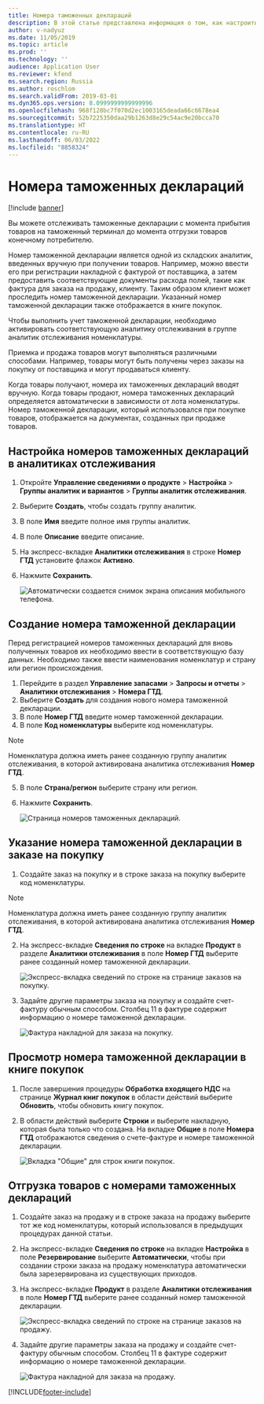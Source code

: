 ```yaml
---
title: Номера таможенных деклараций
description: В этой статье представлена информация о том, как настроить и отслеживать номера таможенных деклараций.
author: v-nadyuz
ms.date: 11/05/2019
ms.topic: article
ms.prod: ''
ms.technology: ''
audience: Application User
ms.reviewer: kfend
ms.search.region: Russia
ms.author: roschlom
ms.search.validFrom: 2019-03-01
ms.dyn365.ops.version: 8.0999999999999996
ms.openlocfilehash: 968f128bc7f070d2ec1003165deada66c6678ea4
ms.sourcegitcommit: 52b7225350daa29b1263d8e29c54ac9e20bcca70
ms.translationtype: HT
ms.contentlocale: ru-RU
ms.lasthandoff: 06/03/2022
ms.locfileid: "8858324"
---
```

# <a name="customs-declaration-numbers"></a>Номера таможенных деклараций
[!include [banner](../includes/banner.md)]

Вы можете отслеживать таможенные декларации с момента прибытия товаров на таможенный терминал до момента отгрузки товаров конечному потребителю.

Номер таможенной декларации является одной из складских аналитик, введенных вручную при получении товаров. Например, можно ввести его при регистрации накладной с фактурой от поставщика, а затем предоставить соответствующие документы расхода полей, такие как фактура для заказа на продажу, клиенту. Таким образом клиент может проследить номер таможенной декларации. Указанный номер таможенной декларации также отображается в книге покупок.

Чтобы выполнить учет таможенной декларации, необходимо активировать соответствующую аналитику отслеживания в группе аналитик отслеживания номенклатуры.

Приемка и продажа товаров могут выполняться различными способами. Например, товары могут быть получены через заказы на покупку от поставщика и могут продаваться клиенту.

Когда товары получают, номера их таможенных деклараций вводят вручную. Когда товары продают, номера таможенных деклараций определяется автоматически в зависимости от лота номенклатуры. Номер таможенной декларации, который использовался при покупке товаров, отображается на документах, созданных при продаже товаров.

## <a name="set-up-customs-declaration-numbers-in-tracking-dimensions"></a>Настройка номеров таможенных деклараций в аналитиках отслеживания

1. Откройте **Управление сведениями о продукте** \> **Настройка** \> **Группы аналитик и вариантов** \> **Группы аналитик отслеживания**.
2. Выберите **Создать**, чтобы создать группу аналитик.
3. В поле **Имя** введите полное имя группы аналитик.
4. В поле **Описание** введите описание.
5. На экспресс-вкладке **Аналитики отслеживания** в строке **Номер ГТД** установите флажок **Активно**.
6. Нажмите **Сохранить**.

    ![Автоматически создается снимок экрана описания мобильного телефона.](media/1%20Tracking%20dimension%20groups.jpg)

## <a name="create-a-customs-declaration-number"></a>Создание номера таможенной декларации

Перед регистрацией номеров таможенных деклараций для вновь полученных товаров их необходимо ввести в соответствующую базу данных. Необходимо также ввести наименования номенклатур и страну или регион происхождения.

1. Перейдите в раздел **Управление запасами** \> **Запросы и отчеты** \> **Аналитики отслеживания** \> **Номера ГТД**.
2. Выберите **Создать** для создания нового номера таможенной декларации.
3. В поле **Номер ГТД** введите номер таможенной декларации.
4. В поле **Код номенклатуры** выберите код номенклатуры.

> [!NOTE]
> Номенклатура должна иметь ранее созданную группу аналитик отслеживания, в которой активирована аналитика отслеживания **Номер ГТД**.

5. В поле **Страна/регион** выберите страну или регион.
6. Нажмите **Сохранить**.

    ![Страница номеров таможенных деклараций.](media/2%20State%20custom%20declaration%20numbers.jpg)

## <a name="specify-the-customs-declaration-number-in-a-purchase-order"></a>Указание номера таможенной декларации в заказе на покупку

1.  Создайте заказ на покупку и в строке заказа на покупку выберите код номенклатуры.

> [!NOTE]
> Номенклатура должна иметь ранее созданную группу аналитик отслеживания, в которой активирована аналитика отслеживания **Номер ГТД**.

2. На экспресс-вкладке **Сведения по строке** на вкладке **Продукт** в разделе **Аналитики отслеживания** в поле **Номер ГТД** выберите ранее созданный номер таможенной декларации.

    ![Экспресс-вкладка сведений по строке на странице заказов на покупку.](media/3%20All%20purchase%20orders.jpg)

3. Задайте другие параметры заказа на покупку и создайте счет-фактуру обычным способом. Столбец 11 в фактуре содержит информацию о номере таможенной декларации.

    ![Фактура накладной для заказа на покупку.](media/4%20Invoice-facture.jpg)

## <a name="view-the-customs-declaration-number-in-the-purchase-book"></a>Просмотр номера таможенной декларации в книге покупок

1. После завершения процедуры **Обработка входящего НДС** на странице **Журнал книг покупок** в области действий выберите **Обновить**, чтобы обновить книгу покупок.
2. В области действий выберите **Строки** и выберите накладную, которая была только что создана. На вкладке **Общие** в поле **Номера ГТД** отображаются сведения о счете-фактуре и номере таможенной декларации.

    ![Вкладка "Общие" для строк книги покупок.](media/5%20Purchase%20book%20lines.jpg)

## <a name="ship-goods-that-have-customs-declaration-numbers"></a>Отгрузка товаров с номерами таможенных деклараций

1. Создайте заказ на продажу и в строке заказа на продажу выберите тот же код номенклатуры, который использовался в предыдущих процедурах данной статьи.
2. На экспресс-вкладке **Сведения по строке** на вкладке **Настройка** в поле **Резервирование** выберите **Автоматически**, чтобы при создании строки заказа на продажу номенклатура автоматически была зарезервирована из существующих приходов.
3. На экспресс-вкладке **Продукт** в разделе **Аналитики отслеживания** в поле **Номер ГТД** выберите ранее созданный номер таможенной декларации.

    ![Экспресс-вкладка сведений по строке на странице заказов на продажу.](media/6%20Sales%20order.jpg)

4. Задайте другие параметры заказа на продажу и создайте счет-фактуру обычным способом. Столбец 11 в фактуре содержит информацию о номере таможенной декларации.

    ![Фактура накладной для заказа на продажу.](media/7%20Invoice-facture.jpg)



[!INCLUDE[footer-include](../../includes/footer-banner.md)]
